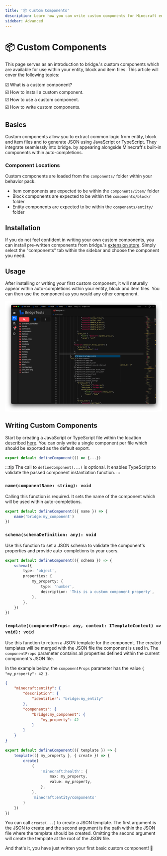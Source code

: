 ```yaml
---
title: '📦 Custom Components'
description: Learn how you can write custom components for Minecraft entities, blocks and items!
sidebar: Advanced
---
```


# 📦 Custom Components

This page serves as an introduction to bridge.'s custom components which are available for use within your entity, block and item files.
This article will cover the following topics:

:ballot_box_with_check: What is a custom component?<br/>
:ballot_box_with_check: How to install a custom component.<br/>
:ballot_box_with_check: How to use a custom component.<br/>
:ballot_box_with_check: How to write custom components.<br/>

## Basics

Custom components allow you to extract common logic from entity, block and item files and to generate JSON using JavaScript or TypeScript. They integrate seamlessly into bridge. by appearing alongside Minecraft's built-in components within auto-completions.

### Component Locations

Custom components are loaded from the `components/` folder within your behavior pack.

-   Item components are expected to be within the `components/item/` folder
-   Block components are expected to be within the `components/block/` folder
-   Entity components are expected to be within the `components/entity/` folder

## Installation

If you do not feel confident in writing your own custom components, you can install pre-written components from bridge.'s [extension store](/extensions/#installing-extensions). Simply select the "components" tab within the sidebar and choose the component you need.

## Usage

After installing or writing your first custom component, it will naturally appear within auto-completions within your entity, block and item files. You can then use the component as you would any other component.

![Screenshot of a custom component being used within bridge.](./component-usage.png)

## Writing Custom Components

Start by creating a JavaScript or TypeScript file within the location described [here](#component-locations). You can only write a single component per file which should be exported as the default export.

```ts
export default defineComponent(() => {...})
```

:::tip
The call to `defineComponent(...)` is optional. It enables TypeScript to validate the passed component instantiation function.
:::

### `name(componentName: string): void`

Calling this function is required. It sets the name of the component which will be used within auto-completions.

```ts
export default defineComponent(({ name }) => {
	name('bridge:my_component')
})
```

### `schema(schemaDefinition: any): void`

Use this function to set a JSON schema to validate the component's properties and provide auto-completions to your users.

```ts
export default defineComponent(({ schema }) => {
	schema({
		type: 'object',
		properties: {
			my_property: {
				type: 'number',
				description: 'This is a custom component property',
			},
		},
	})
})
```

### `template((componentProps: any, context: ITemplateContext) => void): void`

Use this function to return a JSON template for the component. The created templates will be merged with the JSON file the component is used in. The `componentProps` parameter contains all properties defined within the current component's JSON file.

In the example below, the `componentProps` parameter has the value `{ "my_property": 42 }`.

```json
{
	"minecraft:entity": {
		"description": {
			"identifier": "bridge:my_entity"
		},
		"components": {
			"bridge:my_component": {
				"my_property": 42
			}
		}
	}
}
```

```ts
export default defineComponent(({ template }) => {
	template(({ my_property }, { create }) => {
		create(
			{
				'minecraft:health': {
					max: my_property,
					value: my_property,
				},
			},
			'minecraft:entity/components'
		)
	})
})
```

You can call `create(...)` to create a JSON template. The first argument is the JSON to create and the second argument is the path within the JSON file where the template should be created. Omitting the second argument will create the template at the root of the JSON file.

And that's it, you have just written your first basic custom component! :tada:

<!-- TODO: Document ITemplateContext -->
<!-- ## Advanced

-   `create(...)` can also accept a third optional argument to implement a custom merge strategy:

```ts
const myMergeStrategy = (
	// You can use the default merge strategy if necessary
	deepMerge: (existing: any, incoming: any) => any,
	existing: any,
	incoming: any
) => {
	return incoming // Always overwrite existing values
}
``` -->
